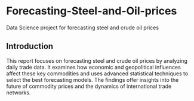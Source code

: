 # Forecasting-Steel-and-Oil-prices
Data Science project for forecasting steel and crude oil prices

## Introduction

This report focuses on forecasting steel and crude oil prices by analyzing daily trade data. It examines how economic and geopolitical influences affect these key commodities and uses advanced statistical techniques to select the best forecasting models. The findings offer insights into the future of commodity prices and the dynamics of international trade networks.
